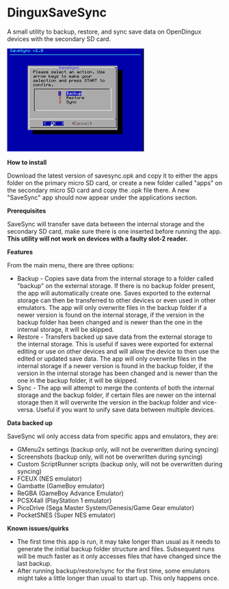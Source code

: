 # DinguxSaveSync
A small utility to backup, restore, and sync save data on OpenDingux devices with the secondary SD card.

![screenshot01](/screenshots/screenshot01.png)

**How to install**

Download the latest version of savesync.opk and copy it to either the apps folder on the primary micro SD card, or create a new folder called "apps" on the secondary micro SD card and copy the .opk file there. A new "SaveSync" app should now appear under the applications section.

**Prerequisites**

SaveSync will transfer save data between the internal storage and the secondary SD card, make sure there is one inserted before running the app. **This utility will not work on devices with a faulty slot-2 reader.**

**Features**

From the main menu, there are three options:
- Backup - Copies save data from the internal storage to a folder called "backup" on the external storage. If there is no backup folder present, the app will automatically create one. Saves exported to the external storage can then be transferred to other devices or even used in other emulators. The app will only overwrite files in the backup folder if a newer version is found on the internal storage, if the version in the backup folder has been changed and is newer than the one in the internal storage, it will be skipped.
- Restore - Transfers backed up save data from the external storage to the internal storage. This is useful if saves were exported for external editing or use on other devices and will allow the device to then use the edited or updated save data. The app will only overwrite files in the internal storage if a newer version is found in the backup folder, if the version in the internal storage has been changed and is newer than the one in the backup folder, it will be skipped.
- Sync - The app will attempt to merge the contents of both the internal storage and the backup folder, if certain files are newer on the internal storage then it will overwrite the version in the backup folder and vice-versa. Useful if you want to unify save data between multiple devices.

**Data backed up**

SaveSync wil only access data from specific apps and emulators, they are:
- GMenu2x settings (backup only, will not be overwritten during syncing)
- Screenshots (backup only, will not be overwritten during syncing)
- Custom ScriptRunner scripts (backup only, will not be overwritten during syncing)
- FCEUX (NES emulator)
- Gambatte (GameBoy emulator)
- ReGBA (GameBoy Advance Emulator)
- PCSX4all (PlayStation 1 emulator)
- PicoDrive (Sega Master System/Genesis/Game Gear emulator)
- PocketSNES (Super NES emulator)

**Known issues/quirks**
- The first time this app is run, it may take longer than usual as it needs to generate the initial backup folder structure and files. Subsequent runs will be much faster as it only accesses files that have changed since the last backup.
- After running backup/restore/sync for the first time, some emulators might take a little longer than usual to start up. This only happens once.
